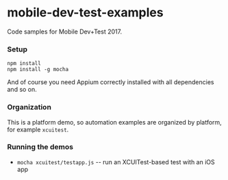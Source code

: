 # mobile-dev-test-examples

Code samples for Mobile Dev+Test 2017.
### Setup

```
npm install
npm install -g mocha
```

And of course you need Appium correctly installed with all dependencies and so on.

### Organization

This is a platform demo, so automation examples are organized by platform, for example `xcuitest`.

### Running the demos

* `mocha xcuitest/testapp.js` -- run an XCUITest-based test with an iOS app
